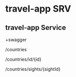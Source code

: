 # travel-app SRV

## travel-app Service

+swagger

/countries

/countries/id/{id}

/countries/sights/{sightId}
